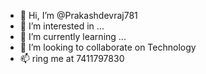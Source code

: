 - 👋 Hi, I’m @Prakashdevraj781
- 👀 I’m interested in ...
- 🌱 I’m currently learning ...
- 💞️ I’m looking to collaborate on Technology
- 📫 ring me at 7411797830

<!---
Prakashdevraj781/Prakashdevraj781 is a ✨ special ✨ repository because its `README.md` (this file) appears on your GitHub profile.
You can click the Preview link to take a look at your changes.
--->
